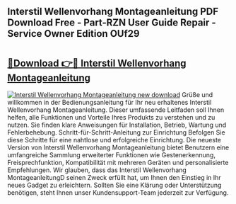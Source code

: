 ## Interstil Wellenvorhang Montageanleitung PDF Download Free - Part-RZN User Guide Repair - Service Owner Edition OUf29

# <h2><a href="http://df70up.blite.top/?on=Interstil+Wellenvorhang+Montageanleitung">🔗Download 👉🔴 Interstil Wellenvorhang Montageanleitung</a></h2>

[![Interstil Wellenvorhang Montageanleitung new download](https://i.imgur.com/lujVjoI.png)](http://df70up.blite.top/?on=Interstil+Wellenvorhang+Montageanleitung)
Grüße und willkommen in der Bedienungsanleitung für Ihr neu erhaltenes Interstil Wellenvorhang Montageanleitung. Dieser umfassende Leitfaden soll Ihnen helfen, alle Funktionen und Vorteile Ihres Produkts zu verstehen und zu nutzen. Sie finden klare Anweisungen für Installation, Betrieb, Wartung und Fehlerbehebung. Schritt-für-Schritt-Anleitung zur Einrichtung Befolgen Sie diese Schritte für eine nahtlose und erfolgreiche Einrichtung. Die neueste Version von Interstil Wellenvorhang Montageanleitung bietet Benutzern eine umfangreiche Sammlung erweiterter Funktionen wie Gestenerkennung, Freisprechfunktion, Kompatibilität mit mehreren Geräten und personalisierte Empfehlungen. Wir glauben, dass das Interstil Wellenvorhang MontageanleitungD seinen Zweck erfüllt hat, um Ihnen den Einstieg in Ihr neues Gadget zu erleichtern. Sollten Sie eine Klärung oder Unterstützung benötigen, steht Ihnen unser Kundensupport-Team jederzeit zur Verfügung.
